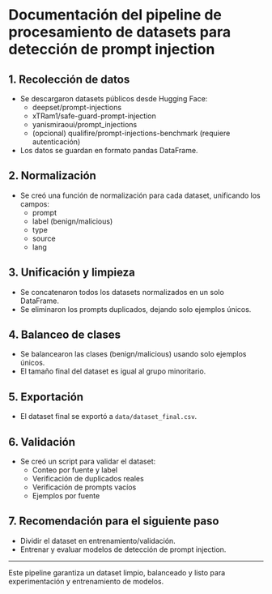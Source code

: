 # Documentación del pipeline de procesamiento de datasets para detección de prompt injection

## 1. Recolección de datos
- Se descargaron datasets públicos desde Hugging Face:
  - deepset/prompt-injections
  - xTRam1/safe-guard-prompt-injection
  - yanismiraoui/prompt_injections
  - (opcional) qualifire/prompt-injections-benchmark (requiere autenticación)
- Los datos se guardan en formato pandas DataFrame.

## 2. Normalización
- Se creó una función de normalización para cada dataset, unificando los campos:
  - prompt
  - label (benign/malicious)
  - type
  - source
  - lang

## 3. Unificación y limpieza
- Se concatenaron todos los datasets normalizados en un solo DataFrame.
- Se eliminaron los prompts duplicados, dejando solo ejemplos únicos.

## 4. Balanceo de clases
- Se balancearon las clases (benign/malicious) usando solo ejemplos únicos.
- El tamaño final del dataset es igual al grupo minoritario.

## 5. Exportación
- El dataset final se exportó a `data/dataset_final.csv`.

## 6. Validación
- Se creó un script para validar el dataset:
  - Conteo por fuente y label
  - Verificación de duplicados reales
  - Verificación de prompts vacíos
  - Ejemplos por fuente

## 7. Recomendación para el siguiente paso
- Dividir el dataset en entrenamiento/validación.
- Entrenar y evaluar modelos de detección de prompt injection.

---

Este pipeline garantiza un dataset limpio, balanceado y listo para experimentación y entrenamiento de modelos.
